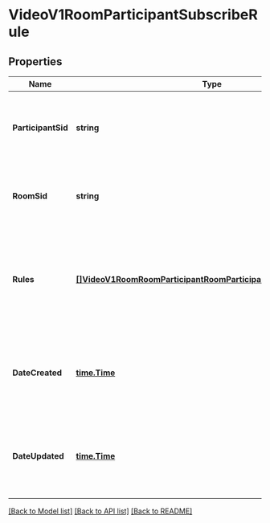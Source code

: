 # VideoV1RoomParticipantSubscribeRule

## Properties

Name | Type | Description | Notes
------------ | ------------- | ------------- | -------------
**ParticipantSid** | **string** | The SID of the Participant resource for the Subscribe Rules |[optional] 
**RoomSid** | **string** | The SID of the Room resource for the Subscribe Rules |[optional] 
**Rules** | [**[]VideoV1RoomRoomParticipantRoomParticipantSubscribeRuleRules**](VideoV1RoomRoomParticipantRoomParticipantSubscribeRuleRules.md) | A collection of Subscribe Rules that describe how to include or exclude matching tracks |[optional] 
**DateCreated** | [**time.Time**](time.Time.md) | The ISO 8601 date and time in GMT when the resource was created |[optional] 
**DateUpdated** | [**time.Time**](time.Time.md) | The ISO 8601 date and time in GMT when the resource was last updated |[optional] 

[[Back to Model list]](../README.md#documentation-for-models) [[Back to API list]](../README.md#documentation-for-api-endpoints) [[Back to README]](../README.md)


